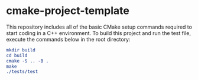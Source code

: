 # cmake-project-template
This repository includes all of the basic CMake setup commands required to start coding in a C++ environment. To build this project and run the test file, execute the commands below in the root directory:

```cmake
mkdir build
cd build
cmake -S .. -B .
make
./tests/test
```